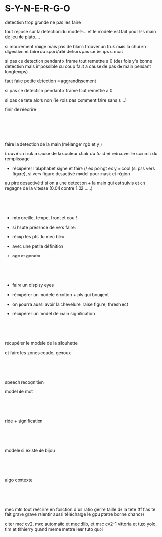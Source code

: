 # S-Y-N-E-R-G-O

detection trop grande ne pas les faire

tout repose sur la detection du modele... et le modele est fait pour les main de jeu de plato....

si mouvement rouge mais pas de blanc trouver un truk mais la chui en digestion et faire du sport/allé dehors pas ce temps c mort

si pas de detection pendant x frame tout remettre a  0 (des fois y'a bonne detection mais impossible du coup faut a cause de pas de main pendant longtemps)

faut faire petite  detection = aggrandissement

si pas de detection pendant x frame tout remettre a 0

si pas de tete alors non (je vois pas comment faire sans si...)

finir de réécrire

<br><br><br><br>

faire la detection de la main (mélanger rgb et y_)

trouvé un truk a cause de la couleur chair du fond et retrouver le commit du remplissage

- récupérer l'alaphabet signe et faire // ex poingt ex y = cool  (si pas vers figure), si vers figure desactivé model pour mask et région

au pire desactivé tf si on a une detection + la main qui est suivis et on regagne de la vitesse (0.04 contre 1.02 .....)



<br><br><br>

- mtn oreille, tempe, front et cou ! 

- si haute présence de vers faire:

- récup les pts du mec bleu

- avec une petite définition

- age et gender


<br><br><br>

- faire un display eyes

- récupérer un modele émotion + pts qui bougent

- on pourra aussi avoir la chevelure, raise figure, thresh ect

- récupérer un model de main signification



<br><br><br>

récupérer le modele de la silouhette

et faire les zones coude, genoux

<br><br><br>

speech recognition

model de mot

<br><br><br>

ride + signification

<br><br><br>

modele si existe de bijou

<br><br><br>

algo contexte

<br><br><br>

mec mtn tout réécrire en fonction d'un ratio genre taille de la tete (tf t'as te fait grave grave ralentir aussi télécharge le gpu ptetre bonne chance)

citer mec cv2, mec automatic et mec dlib, et mec cv2-1 vittoria et tuto yolo, tim et thhierry quand meme mettre leur tuto quoi
